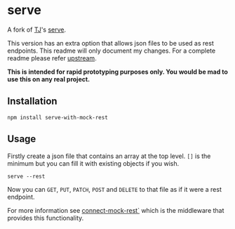 # serve

A fork of [TJ](https://github.com/tj)'s [serve](https://github.com/tj/serve).

This version has an extra option that allows json files to be used as rest endpoints. This readme will only document my changes. For a complete readme please refer [upstream](https://github.com/tj/serve).

**This is intended for rapid prototyping purposes only. You would be mad to use this on any real project.**

## Installation
```shell
npm install serve-with-mock-rest
```

## Usage
Firstly create a json file that contains an array at the top level. `[]` is the minimum but you can fill it with existing objects if you wish.

```shell
serve --rest
```

Now you can `GET`, `PUT`, `PATCH`, `POST` and `DELETE` to that file as if it were a rest endpoint. 

For more information see [connect-mock-rest`](https://github.com/OrganicPanda/connect-mock-rest) which is the middleware that provides this functionality.